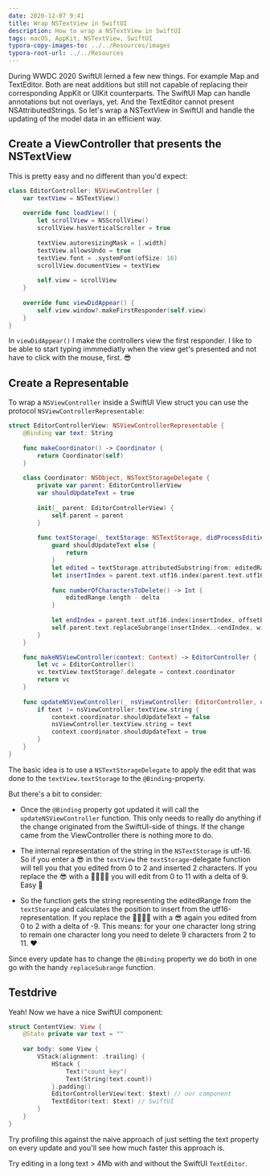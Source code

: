 ```yaml
---
date: 2020-12-07 9:41
title: Wrap NSTextView in SwiftUI
description: How to wrap a NSTextView in SwiftUI
tags: macOS, AppKit, NSTextView, SwiftUI
typora-copy-images-to: ../../Resources/images
typora-root-url: ../../Resources
---
```

During WWDC 2020 SwiftUI lerned a few new things. For example Map and TextEditor. Both are neat additions but still not capable of replacing their corresponding AppKit or UIKit counterparts. The SwiftUI Map can handle annotations but not overlays, yet. And the TextEditor cannot present NSAttributedStrings. So let's wrap a NSTextView in SwiftUI and handle the updating of the model data in an efficient way.

## Create a ViewController that presents the NSTextView

This is pretty easy and no different than you'd expect:

```Swift
class EditorController: NSViewController {
    var textView = NSTextView()
    
    override func loadView() {
        let scrollView = NSScrollView()
        scrollView.hasVerticalScroller = true
        
        textView.autoresizingMask = [.width]
        textView.allowsUndo = true
        textView.font = .systemFont(ofSize: 16)
        scrollView.documentView = textView
        
        self.view = scrollView
    }
    
    override func viewDidAppear() {
        self.view.window?.makeFirstResponder(self.view)
    }
}
```

In `viewDidAppear()` I make the controllers view the first responder. I like to be able to start typing immmediatly when the view get's presented and not have to click with the mouse, first. 😎



## Create a Representable

To wrap a `NSViewController` inside a SwiftUI View struct you can use the protocol `NSViewControllerRepresentable`:

```Swift
struct EditorControllerView: NSViewControllerRepresentable {
    @Binding var text: String
    
    func makeCoordinator() -> Coordinator {
        return Coordinator(self)
    }
    
    class Coordinator: NSObject, NSTextStorageDelegate {
        private var parent: EditorControllerView
        var shouldUpdateText = true
        
        init(_ parent: EditorControllerView) {
            self.parent = parent
        }
        
        func textStorage(_ textStorage: NSTextStorage, didProcessEditing editedMask: NSTextStorageEditActions, range editedRange: NSRange, changeInLength delta: Int) {
            guard shouldUpdateText else {
                return
            }
            let edited = textStorage.attributedSubstring(from: editedRange).string
            let insertIndex = parent.text.utf16.index(parent.text.utf16.startIndex, offsetBy: editedRange.lowerBound)
            
            func numberOfCharactersToDelete() -> Int {
                editedRange.length - delta
            }
            
            let endIndex = parent.text.utf16.index(insertIndex, offsetBy: numberOfCharactersToDelete())
            self.parent.text.replaceSubrange(insertIndex..<endIndex, with: edited)
        }
    }

    func makeNSViewController(context: Context) -> EditorController {
        let vc = EditorController()
        vc.textView.textStorage?.delegate = context.coordinator
        return vc
    }
    
    func updateNSViewController(_ nsViewController: EditorController, context: Context) {
        if text != nsViewController.textView.string {
            context.coordinator.shouldUpdateText = false
            nsViewController.textView.string = text
            context.coordinator.shouldUpdateText = true
        }
    }
}
```

The basic idea is to use a `NSTextStorageDelegate`  to apply the edit that was done to the `textView.textStorage` to the `@Binding`-property.

But there's a bit to consider:

- Once the `@Binding` property got updated it will call the `updateNSViewController` function. This only needs to really do anything if the change originated from the SwiftUI-side of things. If the change came from the ViewController there is nothing more to do.

- The internal representation of the string in the `NSTextStorage` is utf-16. So if you enter a 😎 in the `textView` the `textStorage`-delegate function will tell you that you edited from 0 to 2 and inserted 2 characters. If you replace the 😎 with a 👨‍👩‍👧‍👧 you will edit from 0 to 11 with a delta of 9. Easy 😬

- So the function gets the string representing the editedRange from the `textStorage` and calculates the position to insert from the utf16-representation. If you replace the 👨‍👩‍👧‍👧 with a 😎 again you edited from 0 to 2 with a delta of -9. This means: for your one character long string to remain one character long you need to delete 9 characters from 2 to 11. ❤️

Since every update has to change the `@Binding` property we do both in one go with the handy `replaceSubrange` function.



## Testdrive

Yeah! Now we have a nice SwiftUI component:

```Swift
struct ContentView: View {
    @State private var text = ""
    
    var body: some View {
        VStack(alignment: .trailing) {
            HStack {
                Text("count_key")
                Text(String(text.count))
            }.padding()
            EditorControllerView(text: $text) // our component
            TextEditor(text: $text) // SwiftUI
        }
    }
}
```

Try profiling this against the naive approach of just setting the text property on every update and you'll see how much faster this approach is.

Try editing in a long text > 4Mb with and without the SwiftUI `TextEditor`.

